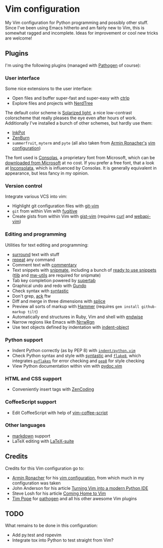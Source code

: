 # Vim configuration

My Vim configuration for Python programming and possibly other stuff.  Since
I've been using Emacs hitherto and am fairly new to Vim, this is somewhat
ragged and incomplete.  Ideas for improvement or cool new tricks are welcome!

Plugins
-------

I'm using the following plugins (managed with [Pathogen][] of course):

### User interface

Some nice extensions to the user interface:

- Open files and buffer super-fast and super-easy with [ctrlp][]
- Explore files and projects with [NerdTree][]

The default color scheme is [Solarized light][solarized], a nice low-contrast
colorscheme that really pleases the eye even after hours of work. Additionally
I've installed a bunch of other schemes, but hardly use them:

- [InkPot][]
- [ZenBurn][]
- `summerfruit`, `myterm` and `pyte` (all also taken from [Armin
  Ronacher's][ar] [vim configuration][arvim])

The font used is [Consolas][], a proprietary font from Microsoft, which can be
[downloaded from Microsoft][consolasdownload] at no cost. If you prefer a free
font, that a look at [Inconsolata][], which is influenced by Consolas. It is
generally equivalent in appearance, but less fancy in my opinion.

### Version control

Integrate various VCS into vim:

- Highlight git configuration files with [git-vim][]
- `git` from within Vim with [fugitive][]
- Create gists from within Vim with [gist-vim][] (requires [curl][] and
  [webapi-vim][])

### Editing and programming

Utilities for text editing and programming:

- [surround][] text with stuff
- [repeat][] any command
- Comment text with [commentary][]
- Text snippets with [snipmate][], including a bunch of [ready to use
  snippets][snippets] ([tlib][] and [mw-utils][] are required for snipmate)
- Tab key completion powered by [supertab][]
- Graphical undo and redo with [Gundo][]
- Check syntax with [syntastic][]
- Don't grep, [ack][] ftw
- Diff and merge in three dimensions with [splice][]
- Preview all sorts of markup with [Hammer][] (requires `gem install
  github-markup tilt`)
- Automatically end structures in Ruby, Vim and shell with [endwise][]
- Narrow regions like Emacs with [NrrwRgn][]
- Use text objects defined by indentation with [indent-object][]

### Python support

- Indent Python correctly (as by PEP 8) with
  [`indent/python.vim`][python-indent]
- Check Python syntax and style with [syntastic][] and [`flake8`][flake8], which
  integrates [`pyflakes`][pyflakes] for error checking and [`pep8`][pep8] for
  style checking
- View Python documentation within vim with [pydoc.vim][pydoc]

### HTML and CSS support

- Conveniently insert tags with [ZenCoding][]

### CoffeeScript support

- Edit CoffeeScript with help of [vim-coffee-script][]

### Other languages

- [markdown][] support
- LaTeX editing with [LaTeX-suite][latex]

Credits
-------

Credits for this Vim configuration go to:

- [Armin Ronacher][ar] for his [vim configuration][arvim], from which much in my
  configuration was taken
- John Anderson for his article [Turning Vim into a modern Python IDE][vim-ide]
- Steve Losh for his article [Coming Home to Vim][coming-home]
- [Tim Pope][tpope] for [pathogen][pathogen] and all his other awesome Vim plugins

TODO
----

What remains to be done in this configuration:

- Add py.test and ropevim
- Integrate tox into Python to test straight from Vim?


[pathogen]: https://github.com/tpope/vim-pathogen
[ctrlp]: https://github.com/kien/ctrlp.vim
[nerdtree]: https://github.com/scrooloose/nerdtree
[ar]: https://github.com/mitsuhiko
[arvim]: https://github.com/mitsuhiko/dotfiles/tree/master/vim
[solarized]: https://github.com/altercation/vim-colors-solarized
[inkpot]: https://github.com/ciaranm/inkpot
[zenburn]: https://github.com/jnurmine/Zenburn
[consolas]: http://en.wikipedia.org/wiki/Consolas
[consolasdownload]: http://www.microsoft.com/download/en/details.aspx?displaylang=en&id=17879
[inconsolata]: http://en.wikipedia.org/wiki/Inconsolata
[git-vim]: https://github.com/tpope/vim-git
[fugitive]: https://github.com/tpope/vim-fugitive
[gist-vim]: https://github.com/mattn/gist-vim
[curl]: http://curl.haxx.se/
[webapi-vim]: https://github.com/mattn/webapi-vim
[surround]: https://github.com/tpope/vim-surround
[repeat]: https://github.com/tpope/vim-repeat
[commentary]: https://github.com/tpope/vim-commentary
[snipmate]: https://github.com/garbas/vim-snipmate
[snippets]: https://github.com/honza/snipmate-snippets
[tlib]: https://github.com/tomtom/tlib_vim
[mw-utils]: https://github.com/MarcWeber/vim-addon-mw-utils
[supertab]: https://github.com/ervandew/supertab
[gundo]: https://github.com/sjl/gundo.vim
[syntastic]: https://github.com/scrooloose/syntastic
[ack]: https://github.com/mileszs/ack.vim
[splice]: https://github.com/sjl/splice.vim
[hammer]: https://github.com/matthias-guenther/hammer.vim
[endwise]: https://github.com/tpope/vim-endwise
[nrrwrgn]: https://github.com/chrisbra/NrrwRgn
[indent-object]: https://github.com/michaeljsmith/vim-indent-object
[python-indent]: http://www.vim.org/scripts/script.php?script_id=974
[flake8]: http://pypi.python.org/pypi/flake8
[pyflakes]: http://pypi.python.org/pypi/pyflakes
[pep8]: http://pypi.python.org/pypi/pep8
[pydoc]: https://github.com/fs111/pydoc.vim
[zencoding]: http://mattn.github.com/zencoding-vim/
[vim-coffee-script]: https://github.com/kchmck/vim-coffee-script
[markdown]: https://github.com/tpope/vim-markdown
[latex]: http://vim-latex.sourceforge.net/
[vim-ide]: http://sontek.net/turning-vim-into-a-modern-python-ide
[coming-home]: http://stevelosh.com/blog/2010/09/coming-home-to-vim/
[tpope]: https://github.com/tpope
